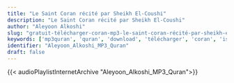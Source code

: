 ```yaml
---
title: "Le Saint Coran récité par Sheikh El-Coushi"
description: "Le Saint Coran récité par Sheikh El-Coushi"
author: "Aleyoon Alkoshi"
slug: "gratuit-télécharger-coran-mp3-le-saint-coran-récité-par-sheikh-el-coushi"
keywords: ['mp3quran', 'quran', 'download', 'télécharger', 'coran', 'islam', 'Aleyoon', 'Alkoshi', 'alkoushi', 'alkouchi', 'al-koshi', 'alcochi', 'alcouchi', 'العيون', 'الكوشي', 'قرآن', 'مصحف', 'مرتل', 'مجود', 'القرآن', 'الكريم', 'المصحف', 'المرتل', 'المجود', 'إسلام', 'تحميل']
identifier: "Aleyoon_Alkoshi_MP3_Quran"
draft: false
---
```


{{< audioPlaylistInternetArchive "Aleyoon_Alkoshi_MP3_Quran">}}
